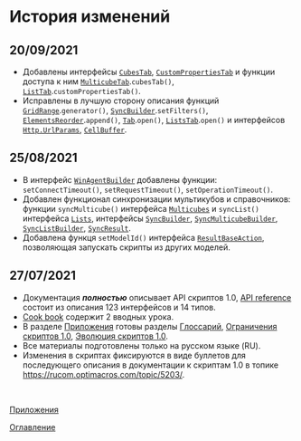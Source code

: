 # История изменений

## 20/09/2021
* Добавлены интерфейсы [`CubesTab`](../API/views.md#CubesTab), [`CustomPropertiesTab`](../API/dimensions.md#CustomPropertiesTab) и функции доступа к ним [`MulticubeTab`](../API/views.md#MulticubeTab).`cubesTab()`, [`ListTab`](../API/dimensions.md#ListTab).`customPropertiesTab()`.
* Исправлены в лучшую сторону описания функций [`GridRange`](../API/views.md#GridRange).`generator()`, [`SyncBuilder`](../API/sync.md#SyncBuilder).`setFilters()`, [`ElementsReorder`](../API/elementsManipulator.md#ElementsReorder).`append()`, [`Tab`](../API/views.md#Tab).`open()`, [`ListsTab`](../API/dimensions.md#ListsTab).`open()` и интерфейсов [`Http.UrlParams`](../API/http.md#UrlParams), [`CellBuffer`](../API/common.md#CellBuffer).

## 25/08/2021
* В интерфейс [`WinAgentBuilder`](../API/winAgent.md#WinAgentBuilder) добавлены функции: `setConnectTimeout()`, `setRequestTimeout()`, `setOperationTimeout()`.
* Добавлен функционал синхронизации мультикубов и справочников: функции `syncMulticube()` интерфейса [`Multicubes`](../API/views.md#Multicubes) и `syncList()` интерфейса [`Lists`](../API/dimensions.md#Lists), интерфейсы [`SyncBuilder`](../API/sync.md#SyncBuilder), [`SyncMulticubeBuilder`](../API/sync.md#SyncMulticubeBuilder), [`SyncListBuilder`](../API/sync.md#SyncListBuilder), [`SyncResult`](../API/sync.md#SyncResult).
* Добавлена функця `setModelId()` интерфейса [`ResultBaseAction`](../API/scriptChains.md#ResultBaseAction), позволяющая запускать скрипты из других моделей.

## 27/07/2021

* Документация ***полностью*** описывает API скриптов 1.0, [API reference](../API/API.md) состоит из описания 123 интерфейсов и 14 типов.
* [Cook book](../cookBook/cookBook.md) содержит 2 вводных урока.
* В разделе [Приложения](appendix.md) готовы разделы [Глоссарий](glossary.md), [Ограничения скриптов 1.0](constraints.md), [Эволюция скриптов 1.0](evolution.md).
* Все материалы подготовлены только на русском языке (RU).
* Изменения в скриптах фиксируются в виде буллетов для последующего описания в документации к скриптам 1.0 в топике https://rucom.optimacros.com/topic/5203/.

&nbsp;

[Приложения](appendix.md)

[Оглавление](../README.md)
